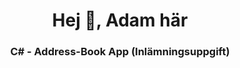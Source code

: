 <h1 align="center">Hej 👋, Adam här</h1>
<h3 align="center">C# - Address-Book App (Inlämningsuppgift)</h3>
